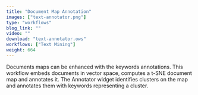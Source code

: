 ```yaml
---
title: "Document Map Annotation"
images: ["text-annotator.png"]
type: "workflows"
blog_link: ""
video: ""
download: "text-annotator.ows"
workflows: ["Text Mining"]
weight: 664
---
```


Documents maps can be enhanced with the keywords annotations. This workflow embeds documents in vector space, computes a t-SNE document map and annotates it. The Annotator widget identifies clusters on the map and annotates them with keywords representing a cluster.
